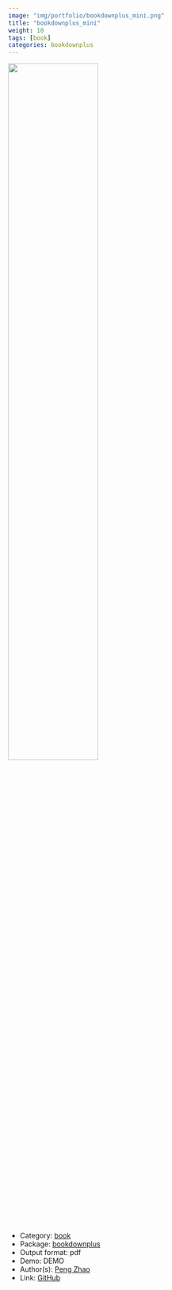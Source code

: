 ```yaml
---
image: "img/portfolio/bookdownplus_mini.png"
title: "bookdownplus_mini"
weight: 10
tags: [book]
categories: bookdownplus
---
```




<!--more-->

<p><a href="../../img/portfolio/bookdownplus_mini.png"><img class = "jf-image-shadow" src="../../img/portfolio/bookdownplus_mini.png", width="60%"></a></p>

- Category: [book](../../tags/book)
- Package: [bookdownplus](bookdownplus)
- Output format: pdf
- Demo: DEMO
- Author(s): [Peng Zhao](https://pzhao.org)
- Link: [GitHub](https://github.com/pzhaonet/bookdownplus)


